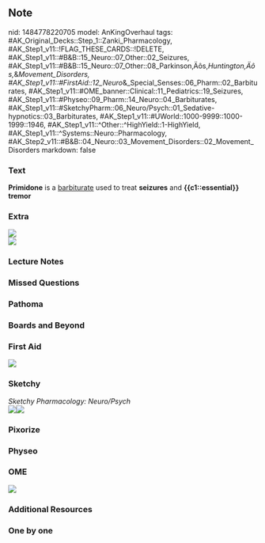 ## Note
nid: 1484778220705
model: AnKingOverhaul
tags: #AK_Original_Decks::Step_1::Zanki_Pharmacology, #AK_Step1_v11::!FLAG_THESE_CARDS::!DELETE, #AK_Step1_v11::#B&B::15_Neuro::07_Other::02_Seizures, #AK_Step1_v11::#B&B::15_Neuro::07_Other::08_Parkinson‚Äôs,_Huntington‚Äôs,_&_Movement_Disorders, #AK_Step1_v11::#FirstAid::12_Neuro_&_Special_Senses::06_Pharm::02_Barbiturates, #AK_Step1_v11::#OME_banner::Clinical::11_Pediatrics::19_Seizures, #AK_Step1_v11::#Physeo::09_Pharm::14_Neuro::04_Barbiturates, #AK_Step1_v11::#SketchyPharm::06_Neuro/Psych::01_Sedative-hypnotics::03_Barbiturates, #AK_Step1_v11::#UWorld::1000-9999::1000-1999::1946, #AK_Step1_v11::^Other::^HighYield::1-HighYield, #AK_Step1_v11::^Systems::Neuro::Pharmacology, #AK_Step2_v11::#B&B::04_Neuro::03_Movement_Disorders::02_Movement_Disorders
markdown: false

### Text
<div>
  <b>Primidone</b> is a <u>barbiturate</u> used to treat
  <b>seizures</b> and <b>{{c1::essential}}</b> <b>tremor</b>
</div>

### Extra
<img src="paste-358071423468006.jpg">
<div><img src="paste-358088603337191.jpg"></div>

### Lecture Notes


### Missed Questions


### Pathoma


### Boards and Beyond


### First Aid
<img src="paste-160709086281731.jpg">

### Sketchy
<div>
  <i>Sketchy Pharmacology: Neuro/Psych</i>
</div><img src=
"paste-58e7dea3365318f3d60432dc0ef1919f49a32739.png"><img src=
"paste-133a2c1c719e7045ff2b79d60909d2939ea597eb.png">

### Pixorize


### Physeo


### OME
<div class="ome-widget">
  <a href=
  "https://onlinemeded.org/spa/pediatrics/seizures/acquire?ref=anki">
  <img src="_OME_AnkiFlashcards_Lesson_3.png"></a>
</div>

### Additional Resources


### One by one

